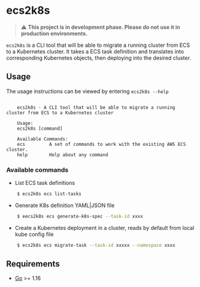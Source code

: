 # ecs2k8s 

> :warning: **This project is in development phase. Please do not use it in production environments.**


`ecs2k8s` is a CLI tool that will be able to migrate a running cluster from ECS to a Kubernetes cluster. It takes a ECS task definition and translates into corresponding Kubernetes objects, then deploying into the desired cluster.

## Usage

The usage instructions can be viewed by entering ```ecs2k8s --help```

```

    ecs2k8s - A CLI tool that will be able to migrate a running cluster from ECS to a Kubernetes cluster

    Usage:
    ecs2k8s [command]

    Available Commands:
    ecs         A set of commands to work with the existing AWS ECS cluster.
    help        Help about any command

```

### Available commands

- List ECS task definitions 

```bash
    $ ecs2k8s ecs list-tasks
```

- Generate K8s definition YAML|JSON file

```bash
    $ eecs2k8s ecs generate-k8s-spec --task-id xxxx        
```

- Create a Kubernetes deployment in a cluster, reads by default from local kube config file

```bash
    $ ecs2k8s ecs migrate-task --task-id xxxxx --namespace xxxx    
```

## Requirements

-	[Go](https://golang.org/doc/install) >= 1.16